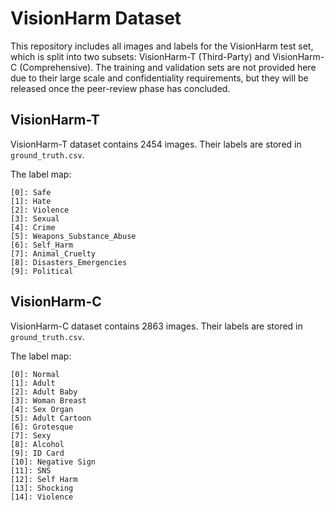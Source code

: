 # VisionHarm Dataset

This repository includes all images and labels for the VisionHarm test set, which is split into two subsets: VisionHarm-T (Third-Party) and VisionHarm-C (Comprehensive).  The training and validation sets are not provided here due to their large scale and confidentiality requirements, but they will be released once the peer-review phase has concluded.

## VisionHarm-T

VisionHarm-T dataset contains 2454 images. Their labels are stored in `ground_truth.csv`.

The label map:

```
[0]: Safe
[1]: Hate
[2]: Violence
[3]: Sexual
[4]: Crime
[5]: Weapons_Substance_Abuse
[6]: Self_Harm
[7]: Animal_Cruelty
[8]: Disasters_Emergencies
[9]: Political
```



## VisionHarm-C

VisionHarm-C dataset contains 2863 images. Their labels are stored in `ground_truth.csv`.

The label map:

```
[0]: Normal
[1]: Adult
[2]: Adult Baby
[3]: Woman Breast
[4]: Sex Organ
[5]: Adult Cartoon
[6]: Grotesque
[7]: Sexy
[8]: Alcohol
[9]: ID Card
[10]: Negative Sign
[11]: SNS
[12]: Self Harm
[13]: Shocking
[14]: Violence
```

